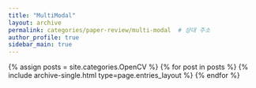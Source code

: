 ```yaml
---
title: "MultiModal"
layout: archive
permalink: categories/paper-review/multi-modal  # 상대 주소
author_profile: true
sidebar_main: true
---
```


{% assign posts = site.categories.OpenCV %}
{% for post in posts %} {% include archive-single.html type=page.entries_layout %} {% endfor %}